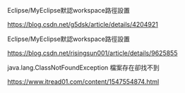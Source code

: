 Eclipse/MyEclipse默認workspace路徑設置

https://blog.csdn.net/g5dsk/article/details/4204921

Eclipse/MyEclipse默認workspace路徑設置

https://blog.csdn.net/risingsun001/article/details/9625855

java.lang.ClassNotFoundException 檔案存在卻找不到

https://www.itread01.com/content/1547554874.html